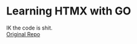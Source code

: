 # Learning HTMX with GO

IK the code is shit.  
[Original Repo](https://github.com/ThePrimeagen/fem-htmx-proj/)
